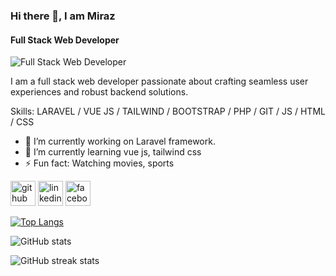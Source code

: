 ### Hi there 👋, I am Miraz
#### Full Stack Web Developer
![Full Stack Web Developer](https://scontent.fdac138-2.fna.fbcdn.net/v/t39.30808-1/327356301_731513591922885_1863551097697595931_n.jpg?stp=dst-jpg_p240x240&_nc_cat=104&ccb=1-7&_nc_sid=5f2048&_nc_eui2=AeEE6c6SU02SFh8fTk6wo8apeCNCOxniZzp4I0I7GeJnOs4yIlo-hOk6D2fdhv2KVd6zDVWW_RIDiiEVj91Eoxf6&_nc_ohc=QcsCARMiwqoAX8UDctd&_nc_ht=scontent.fdac138-2.fna&oh=00_AfAZoTTPmib5xo0Xc_skn10TuzJEVpS9nhaTFWtledpeoA&oe=65FD2E96)

I am a full stack web developer passionate about crafting seamless user experiences and robust backend solutions.

Skills: LARAVEL / VUE JS / TAILWIND / BOOTSTRAP / PHP / GIT / JS / HTML / CSS

- 🔭 I’m currently working on Laravel framework. 
- 🌱 I’m currently learning vue js, tailwind css 
- ⚡ Fun fact: Watching movies, sports 


[<img src='https://cdn.jsdelivr.net/npm/simple-icons@3.0.1/icons/github.svg' alt='github' height='40'>](https://github.com/csemiraz)  [<img src='https://cdn.jsdelivr.net/npm/simple-icons@3.0.1/icons/linkedin.svg' alt='linkedin' height='40'>](https://www.linkedin.com/in/md-mirazul-islam-1a62b0aa//)  [<img src='https://cdn.jsdelivr.net/npm/simple-icons@3.0.1/icons/facebook.svg' alt='facebook' height='40'>](https://www.facebook.com/mirazul.raz)  

[![Top Langs](https://github-readme-stats.vercel.app/api/top-langs/?username=csemiraz)](https://github.com/anuraghazra/github-readme-stats)

![GitHub stats](https://github-readme-stats.vercel.app/api?username=csemiraz&show_icons=true)  

![GitHub streak stats](https://streak-stats.demolab.com/?user=csemiraz)  

